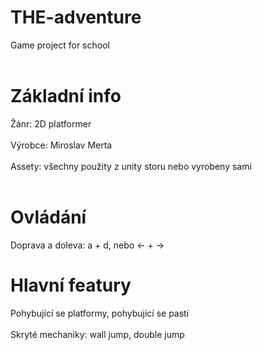 # THE-adventure
Game project for school
<br></br>
# Základní info
Žánr: 2D platformer
<br></br>
Výrobce: Miroslav Merta
<br></br>
Assety: všechny použity z unity storu nebo vyrobeny sami
<br></br>
# Ovládání
Doprava a doleva: a + d, nebo <- + ->
# Hlavní featury
Pohybující se platformy, pohybující se pasti
<br></br>
Skryté mechaniky: wall jump, double jump


